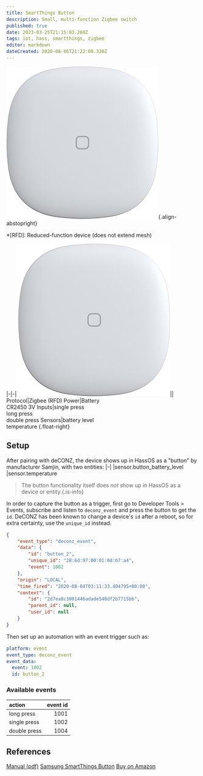 ```yaml
---
title: SmartThings Button
description: Small, multi-function Zigbee switch
published: true
date: 2023-03-25T21:15:03.260Z
tags: iot, hass, smartthings, zigbee
editor: markdown
dateCreated: 2020-08-06T21:22:00.320Z
---
```


![smartbutton_01_0000400.png](/smartbutton_01_0000400.png){.align-abstopright}

*[RFD]: Reduced-function device (does not extend mesh)

|-|-|
![smartbutton_01_0000400.png](/smartbutton_01_0000400.png)||
Protocol|Zigbee (RFD)
Power|Battery<br>CR2450 3V
Inputs|single press<br>long press<br>double press
Sensors|battery level<br>temperature
{.float-right}

## Setup

After pairing with deCONZ, the device shows up in HassOS as a "button" by manufacturer Samjin, with two entities:
|-|
|sensor.button_battery_level
|sensor.temperature

> The button functionality itself does *not* show up in HassOS as a device or entity.{.is-info}

In order to capture the button as a trigger, first go to Developer Tools > Events, subscribe and listen to `deconz_event` and press the button to get the `id`. DeCONZ has been known to change a device's `id` after a reboot, so for extra certainty, use the `unique_id` instead.

```json
{
    "event_type": "deconz_event",
    "data": {
        "id": "button_2",
        "unique_id": "28:6d:97:00:01:0d:b7:a4",
        "event": 1002
    },
    "origin": "LOCAL",
    "time_fired": "2020-08-04T03:11:33.404795+00:00",
    "context": {
        "id": "2d7ea8c3001446adade540df2b7715bb",
        "parent_id": null,
        "user_id": null
    }
}
```

Then set up an automation with an event trigger such as:
```yaml
platform: event
event_type: deconz_event
event_data:
  event: 1002
  id: button_2
```

### Available events

action | event id
:-|-:
long press   | 1001
single press | 1002
double press | 1004

## References
[Manual (pdf)](https://support.smartthings.com/hc/en-us/article_attachments/360002610923/IOT_US_Button_QSG.pdf)
[Samsung SmartThings Button](https://www.samsung.com/us/smart-home/smartthings/buttons/samsung-smartthings-button-gp-u999sjvleaa/)
[Buy on Amazon](https://www.amazon.com/gp/product/B07F8ZFFQK)

